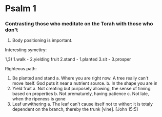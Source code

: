 # Psalm 1

### Contrasting those who meditate on the Torah with those who don't

1) Body positioning is important.


Interesting symettry:

1,3)
1.walk - 2.yielding fruit
2.stand - 1.planted
3.sit - 3.prosper

Righteous path:
1. Be planted and stand
    a. Where you are right now.  A tree really can't move itself.  God puts it near a nutrient source.
    b. In the shape you are in
2. Yield fruit
    a. Not creating but purposely allowing, the sense of timing based on properties
    b. Not prematurely, having patience
    c. Not late, when the ripeness is gone
3. Leaf unwithering
    a. The leaf can't cause itself not to wither: it is totaly dependent on the branch, thereby the trunk [vine]. [John 15:5]
